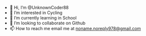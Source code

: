 - 👋 Hi, I’m @UnknownCoder88
- 👀 I’m interested in Cycling
- 🌱 I’m currently learning in School
- 💞️ I’m looking to collaborate on Github
- 📫 How to reach me email me at noname.noreply978@gmail.com

<!---
UnknownCoder88/UnknownCoder88 is a ✨ special ✨ repository because its `README.md` (this file) appears on your GitHub profile.
You can click the Preview link to take a look at your changes.
--->
